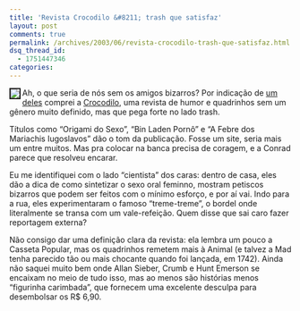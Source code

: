 ```yaml
---
title: 'Revista Crocodilo &#8211; trash que satisfaz'
layout: post
comments: true
permalink: /archives/2003/06/revista-crocodilo-trash-que-satisfaz.html
dsq_thread_id:
  - 1751447346
categories:
---
```

<img src=//chester.me/img/blig/croc.jpg align="left" border=2>Ah, o que seria de nós sem os amigos bizarros? Por indicação de <a href="http://www.stoneagescanners.com/edu/1p.htm" >um deles</a> comprei a <a href="http://www.crocodilo.com.br">Crocodilo</a>, uma revista de humor e quadrinhos sem um gênero muito definido, mas que pega forte no lado trash.

Títulos como &#8220;Origami do Sexo&#8221;, &#8220;Bin Laden Pornô&#8221; e &#8220;A Febre dos Mariachis Iugoslavos&#8221; dão o tom da publicação. Fosse um site, seria mais um entre muitos. Mas pra colocar na banca precisa de coragem, e a Conrad parece que resolveu encarar.

Eu me identifiquei com o lado &#8220;cientista&#8221; dos caras: dentro de casa, eles dão a dica de como sintetizar o sexo oral feminno, mostram petiscos bizarros que podem ser feitos com o mínimo esforço, e por aí vai. Indo para a rua, eles experimentaram o famoso &#8220;treme-treme&#8221;, o bordel onde literalmente se transa com um vale-refeição. Quem disse que sai caro fazer reportagem externa?

Não consigo dar uma definição clara da revista: ela lembra um pouco a Casseta Popular, mas os quadrinhos remetem mais à Animal (e talvez a Mad tenha parecido tão ou mais chocante quando foi lançada, em 1742). Ainda não saquei muito bem onde Allan Sieber, Crumb e Hunt Emerson se encaixam no meio de tudo isso, mas ao menos são histórias menos &#8220;figurinha carimbada&#8221;, que fornecem uma excelente desculpa para desembolsar os R$ 6,90.
